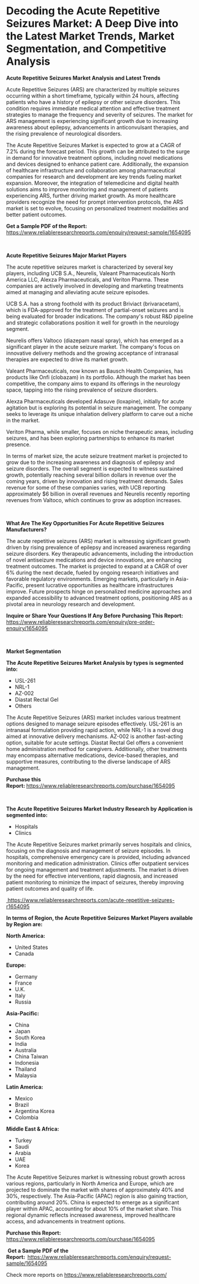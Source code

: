 <p><h1>Decoding the Acute Repetitive Seizures Market: A Deep Dive into the Latest Market Trends, Market Segmentation, and Competitive Analysis</h1></p><p><strong>Acute Repetitive Seizures Market Analysis and Latest Trends</strong></p>
<p><p>Acute Repetitive Seizures (ARS) are characterized by multiple seizures occurring within a short timeframe, typically within 24 hours, affecting patients who have a history of epilepsy or other seizure disorders. This condition requires immediate medical attention and effective treatment strategies to manage the frequency and severity of seizures. The market for ARS management is experiencing significant growth due to increasing awareness about epilepsy, advancements in anticonvulsant therapies, and the rising prevalence of neurological disorders.</p><p>The Acute Repetitive Seizures Market is expected to grow at a CAGR of 7.2% during the forecast period. This growth can be attributed to the surge in demand for innovative treatment options, including novel medications and devices designed to enhance patient care. Additionally, the expansion of healthcare infrastructure and collaboration among pharmaceutical companies for research and development are key trends fueling market expansion. Moreover, the integration of telemedicine and digital health solutions aims to improve monitoring and management of patients experiencing ARS, further driving market growth. As more healthcare providers recognize the need for prompt intervention protocols, the ARS market is set to evolve, focusing on personalized treatment modalities and better patient outcomes.</p></p>
<p><strong>Get a Sample PDF of the Report:&nbsp;</strong> <a href="https://www.reliableresearchreports.com/enquiry/request-sample/1654095?utm_campaign=3060&utm_medium=2&utm_source=Github&utm_content=ia&utm_term=06032025&utm_id=acute-repetitive-seizures">https://www.reliableresearchreports.com/enquiry/request-sample/1654095</a></p>
<p>&nbsp;</p>
<p><strong>Acute Repetitive Seizures Major Market Players</strong></p>
<p><p>The acute repetitive seizures market is characterized by several key players, including UCB S.A., Neurelis, Valeant Pharmaceuticals North America LLC, Alexza Pharmaceuticals, and Veriton Pharma. These companies are actively involved in developing and marketing treatments aimed at managing and alleviating acute seizure episodes.</p><p>UCB S.A. has a strong foothold with its product Briviact (brivaracetam), which is FDA-approved for the treatment of partial-onset seizures and is being evaluated for broader indications. The company's robust R&D pipeline and strategic collaborations position it well for growth in the neurology segment.</p><p>Neurelis offers Valtoco (diazepam nasal spray), which has emerged as a significant player in the acute seizure market. The company's focus on innovative delivery methods and the growing acceptance of intranasal therapies are expected to drive its market growth.</p><p>Valeant Pharmaceuticals, now known as Bausch Health Companies, has products like Onfi (clobazam) in its portfolio. Although the market has been competitive, the company aims to expand its offerings in the neurology space, tapping into the rising prevalence of seizure disorders.</p><p>Alexza Pharmaceuticals developed Adasuve (loxapine), initially for acute agitation but is exploring its potential in seizure management. The company seeks to leverage its unique inhalation delivery platform to carve out a niche in the market.</p><p>Veriton Pharma, while smaller, focuses on niche therapeutic areas, including seizures, and has been exploring partnerships to enhance its market presence.</p><p>In terms of market size, the acute seizure treatment market is projected to grow due to the increasing awareness and diagnosis of epilepsy and seizure disorders. The overall segment is expected to witness sustained growth, potentially reaching several billion dollars in revenue over the coming years, driven by innovation and rising treatment demands. Sales revenue for some of these companies varies, with UCB reporting approximately $6 billion in overall revenues and Neurelis recently reporting revenues from Valtoco, which continues to grow as adoption increases.</p></p>
<p>&nbsp;</p>
<p><strong>What Are The Key Opportunities For Acute Repetitive Seizures Manufacturers?</strong></p>
<p><p>The acute repetitive seizures (ARS) market is witnessing significant growth driven by rising prevalence of epilepsy and increased awareness regarding seizure disorders. Key therapeutic advancements, including the introduction of novel antiseizure medications and device innovations, are enhancing treatment outcomes. The market is projected to expand at a CAGR of over 6% during the next decade, fueled by ongoing research initiatives and favorable regulatory environments. Emerging markets, particularly in Asia-Pacific, present lucrative opportunities as healthcare infrastructures improve. Future prospects hinge on personalized medicine approaches and expanded accessibility to advanced treatment options, positioning ARS as a pivotal area in neurology research and development.</p></p>
<p><strong>Inquire or Share Your Questions If Any Before Purchasing This Report:</strong> <a href="https://www.reliableresearchreports.com/enquiry/pre-order-enquiry/1654095?utm_campaign=3060&utm_medium=2&utm_source=Github&utm_content=ia&utm_term=06032025&utm_id=acute-repetitive-seizures">https://www.reliableresearchreports.com/enquiry/pre-order-enquiry/1654095</a></p>
<p>&nbsp;</p>
<p><strong>Market Segmentation</strong></p>
<p><strong>The Acute Repetitive Seizures Market Analysis by types is segmented into:</strong></p>
<p><ul><li>USL-261</li><li>NRL-1</li><li>AZ-002</li><li>Diastat Rectal Gel</li><li>Others</li></ul></p>
<p><p>The Acute Repetitive Seizures (ARS) market includes various treatment options designed to manage seizure episodes effectively. USL-261 is an intranasal formulation providing rapid action, while NRL-1 is a novel drug aimed at innovative delivery mechanisms. AZ-002 is another fast-acting option, suitable for acute settings. Diastat Rectal Gel offers a convenient home administration method for caregivers. Additionally, other treatments may encompass alternative medications, device-based therapies, and supportive measures, contributing to the diverse landscape of ARS management.</p></p>
<p><strong>Purchase this Report:&nbsp;</strong><a href="https://www.reliableresearchreports.com/purchase/1654095?utm_campaign=3060&utm_medium=2&utm_source=Github&utm_content=ia&utm_term=06032025&utm_id=acute-repetitive-seizures">https://www.reliableresearchreports.com/purchase/1654095</a></p>
<p>&nbsp;</p>
<p><strong>The Acute Repetitive Seizures Market Industry Research by Application is segmented into:</strong></p>
<p><ul><li>Hospitals</li><li>Clinics</li></ul></p>
<p><p>The Acute Repetitive Seizures market primarily serves hospitals and clinics, focusing on the diagnosis and management of seizure episodes. In hospitals, comprehensive emergency care is provided, including advanced monitoring and medication administration. Clinics offer outpatient services for ongoing management and treatment adjustments. The market is driven by the need for effective interventions, rapid diagnosis, and increased patient monitoring to minimize the impact of seizures, thereby improving patient outcomes and quality of life.</p></p>
<p><a href="https://www.reliableresearchreports.com/acute-repetitive-seizures-r1654095?utm_campaign=3060&utm_medium=2&utm_source=Github&utm_content=ia&utm_term=06032025&utm_id=acute-repetitive-seizures">&nbsp;https://www.reliableresearchreports.com/acute-repetitive-seizures-r1654095</a></p>
<p><strong>In terms of Region, the Acute Repetitive Seizures Market Players available by Region are:</strong></p>
<p>
    <p> <strong> North America: </strong>
        <ul>
            <li>United States</li>
            <li>Canada</li>
        </ul>
        </p> 
    <p> <strong> Europe: </strong>
        <ul>
            <li>Germany</li>
            <li>France</li>
            <li>U.K.</li>
            <li>Italy</li>
            <li>Russia</li>
        </ul>
        </p> 
    <p> <strong> Asia-Pacific: </strong>
        <ul>
            <li>China</li>
            <li>Japan</li>
            <li>South Korea</li>
            <li>India</li>
            <li>Australia</li>
            <li>China Taiwan</li>
            <li>Indonesia</li>
            <li>Thailand</li>
            <li>Malaysia</li>
        </ul>
        </p> 
    <p> <strong> Latin America: </strong>
        <ul>
            <li>Mexico</li>
            <li>Brazil</li>
            <li>Argentina Korea</li>
            <li>Colombia</li>
        </ul>
        </p> 
    <p> <strong> Middle East & Africa: </strong>
        <ul>
            <li>Turkey</li>
            <li>Saudi</li>
            <li>Arabia</li>
            <li>UAE</li>
            <li>Korea</li>
        </ul>
    </p>
    </p>
<p><p>The Acute Repetitive Seizures market is witnessing robust growth across various regions, particularly in North America and Europe, which are projected to dominate the market with shares of approximately 40% and 30%, respectively. The Asia-Pacific (APAC) region is also gaining traction, contributing around 20%. China is expected to emerge as a significant player within APAC, accounting for about 10% of the market share. This regional dynamic reflects increased awareness, improved healthcare access, and advancements in treatment options.</p></p>
<p><strong>Purchase this Report: </strong><a href="https://www.reliableresearchreports.com/purchase/1654095?utm_campaign=3060&utm_medium=2&utm_source=Github&utm_content=ia&utm_term=06032025&utm_id=acute-repetitive-seizures">https://www.reliableresearchreports.com/purchase/1654095</a></p>
<p>&nbsp;<strong>Get a Sample PDF of the Report:&nbsp;&nbsp;</strong><a href="https://www.reliableresearchreports.com/enquiry/request-sample/1654095?utm_campaign=3060&utm_medium=2&utm_source=Github&utm_content=ia&utm_term=06032025&utm_id=acute-repetitive-seizures">https://www.reliableresearchreports.com/enquiry/request-sample/1654095</a></p>
<p><strong></strong></p>
<p>Check more reports on <a href="https://www.reliableresearchreports.com/?utm_campaign=3060&utm_medium=2&utm_source=Github&utm_content=ia&utm_term=06032025&utm_id=acute-repetitive-seizures">https://www.reliableresearchreports.com/</a></p>